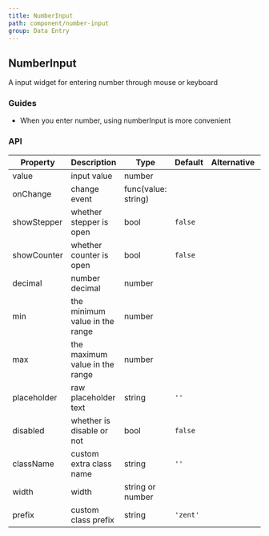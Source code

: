 ```yaml
---
title: NumberInput
path: component/number-input
group: Data Entry
---
```


## NumberInput

A input widget for entering number through mouse or keyboard

### Guides

- When you enter number, using numberInput is more convenient

### API

| Property    | Description                    | Type                | Default  | Alternative | Required |
| ----------- | ------------------------------ | ------------------- | -------- | ----------- | -------- |
| value       | input value                    | number              |          |             | No       |
| onChange    | change event                   | func(value: string) |          |             | No       |
| showStepper | whether stepper is open        | bool                | `false`  |             | No       |
| showCounter | whether counter is open        | bool                | `false`  |             | No       |
| decimal     | number decimal                 | number              |          |             | No       |
| min         | the minimum value in the range | number              |          |             | No       |
| max         | the maximum value in the range | number              |          |             | No       |
| placeholder | raw placeholder text           | string              | `''`     |             | No       |
| disabled    | whether is disable or not      | bool                | `false`  |             | No       |
| className   | custom extra class name        | string              | `''`     |             | No       |
| width       | width                          | string or number    |          |             | No       |
| prefix      | custom class prefix            | string              | `'zent'` |             | No       |

<style>
.zent-number-input-wrapper {
  width: 200px;
  margin-bottom: 20px;
}
</style>
